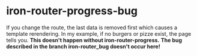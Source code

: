 iron-router-progress-bug
===============

If you change the route, the last data is removed first which causes a template rerendering. In my example, if no burgers or pizze exist,
the page tells you.
**This doesn't happen without iron-router-progress.**
**The bug described in the branch iron-router_bug doesn't occur here!**
